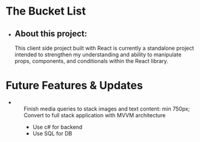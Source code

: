 # The Bucket List
*
    <h2>About this project:</h2>
    <p>
        This client side project built with React is currently a standalone project intended to strengthen my understanding and ability to manipulate props, components, and conditionals within the React library. 
    </p>
    <p>
    
    </p>

# Future Features & Updates
*
    <ul>
        Finish media queries to stack images and text content: min 750px;
        Convert to full stack application with MVVM architecture
            <ul>
                <li>Use c# for backend</li>
                <li>Use SQL for DB</li>
            </ul>
    </ul>
